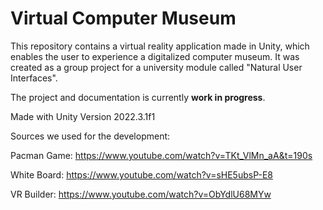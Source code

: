 # Virtual Computer Museum 
This repository contains a virtual reality application made in Unity, which enables the user to experience a digitalized computer museum. It was created as a group project for a university module called "Natural User Interfaces".

The project and documentation is currently **work in progress**.

Made with Unity Version 2022.3.1f1

Sources we used for the development:

Pacman Game: https://www.youtube.com/watch?v=TKt_VlMn_aA&t=190s

White Board: https://www.youtube.com/watch?v=sHE5ubsP-E8

VR Builder: https://www.youtube.com/watch?v=ObYdlU68MYw

